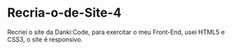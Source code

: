 # Recria-o-de-Site-4
Recriei o site da Danki:Code, para exercitar o meu Front-End, usei HTML5 e CSS3, o site é responsivo.
